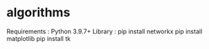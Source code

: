 # algorithms

Requirements :
Python 3.9.7+
Library :
pip install networkx
pip install matplotlib
pip install tk
